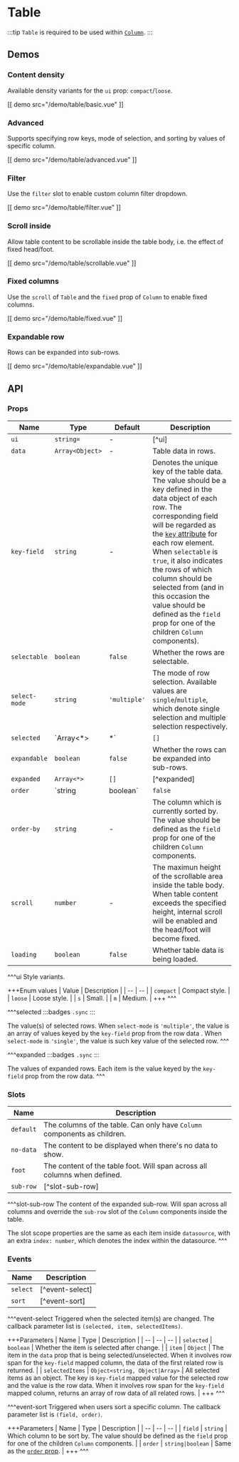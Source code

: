 # Table

:::tip
`Table` is required to be used within [`Column`](./column).
:::

## Demos

### Content density

Available density variants for the `ui` prop: `compact`/`loose`.

[[ demo src="/demo/table/basic.vue" ]]

### Advanced

Supports specifying row keys, mode of selection, and sorting by values of specific column.

[[ demo src="/demo/table/advanced.vue" ]]

### Filter

Use the `filter` slot to enable custom column filter dropdown.

[[ demo src="/demo/table/filter.vue" ]]

### Scroll inside

Allow table content to be scrollable inside the table body, i.e. the effect of fixed head/foot.

[[ demo src="/demo/table/scrollable.vue" ]]

### Fixed columns

Use the `scroll` of `Table` and the `fixed` prop of `Column` to enable fixed columns.

[[ demo src="/demo/table/fixed.vue" ]]

### Expandable row

Rows can be expanded into sub-rows.

[[ demo src="/demo/table/expandable.vue" ]]

## API

### Props

| Name | Type | Default | Description |
| -- | -- | -- | -- |
| `ui` | `string=` | - | [^ui] |
| `data` | `Array<Object>` | - | Table data in rows. |
| `key-field` | `string` | - | Denotes the unique key of the table data. The value should be a key defined in the data object of each row. The corresponding field will be regarded as the [`key` attribute](https://vuejs.org/v2/guide/list.html#key) for each row element. When `selectable` is `true`, it also indicates the rows of which column should be selected from (and in this occasion the value should be defined as the `field` prop for one of the children `Column` components). |
| `selectable` | `boolean` | `false` | Whether the rows are selectable. |
| `select-mode` | `string` | `'multiple'` | The mode of row selection. Available values are `single`/`multiple`, which denote single selection and multiple selection respectively. |
| `selected` | `Array<*>|*` | `[]` | [^selected] |
| `expandable` | `boolean` | `false` | Whether the rows can be expanded into sub-rows. |
| `expanded` | `Array<*>` | `[]` | [^expanded] |
| `order` | `string|boolean` | `false` | The order for sorting the specified column. `false` denotes no specific order, while string values of `'asc'`/`'desc'` denote ascending/descending order respectively. |
| `order-by` | `string` | - | The column which is currently sorted by. The value should be defined as the `field` prop for one of the children `Column` components. |
| `scroll` | `number` | - | The maximun height of the scrollable area inside the table body. When table content exceeds the specified height, internal scroll will be enabled and the head/foot will become fixed. |
| `loading` | `boolean` | `false` | Whether table data is being loaded. |

^^^ui
Style variants.

+++Enum values
| Value | Description |
| -- | -- |
| `compact` | Compact style. |
| `loose` | Loose style. |
| `s` | Small. |
| `m` | Medium. |
+++
^^^

^^^selected
:::badges
`.sync`
:::

The value(s) of selected rows. When `select-mode` is `'multiple'`, the value is an array of values keyed by the `key-field` prop from the row data . When `select-mode` is `'single'`, the value is such key value of the selected row.
^^^

^^^expanded
:::badges
`.sync`
:::

The values of expanded rows. Each item is the value keyed by the `key-field` prop from the row data.
^^^

### Slots

| Name | Description |
| -- | -- |
| `default` | The columns of the table. Can only have `Column` components as children. |
| `no-data` | The content to be displayed when there's no data to show. |
| `foot` | The content of the table foot. Will span across all columns when defined. |
| `sub-row` | [^slot-sub-row] |

^^^slot-sub-row
The content of the expanded sub-row. Will span across all columns and override the `sub-row` slot of the `Column` components inside the table.

The slot scope properties are the same as each item inside `datasource`, with an extra `index: number`, which denotes the index within the datasource.
^^^

### Events

| Name | Description |
| -- | -- |
| `select` | [^event-select] |
| `sort` | [^event-sort] |

^^^event-select
Triggered when the selected item(s) are changed. The callback parameter list is `(selected, item, selectedItems)`.

+++Parameters
| Name | Type | Description |
| -- | -- | -- |
| `selected` | `boolean` | Whether the item is selected after change. |
| `item` | `Object` | The item in the `data` prop that is being selected/unselected. When it involves row span for the `key-field` mapped column, the data of the first related row is returned. |
| `selectedItems` | `Object<string, Object|Array>` | All selected items as an object. The key is `key-field` mapped value for the selected row and the value is the row data. When it involves row span for the `key-field` mapped column, returns an array of row data of all related rows. |
+++
^^^

^^^event-sort
Triggered when users sort a specific column. The callback parameter list is `(field, order)`.

+++Parameters
| Name | Type | Description |
| -- | -- | -- |
| `field` | `string` | Which column to be sort by. The value should be defined as the `field` prop for one of the children `Column` components. |
| `order` | `string|boolean` | Same as the [`order` prop](#props). |
+++
^^^
